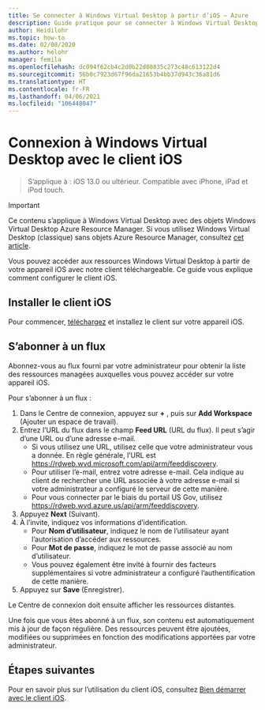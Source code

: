 ```yaml
---
title: Se connecter à Windows Virtual Desktop à partir d’iOS – Azure
description: Guide pratique pour se connecter à Windows Virtual Desktop à l’aide du client iOS.
author: Heidilohr
ms.topic: how-to
ms.date: 02/08/2020
ms.author: helohr
manager: femila
ms.openlocfilehash: dc094f62cb4c2d0b22d80835c273c48c613122d4
ms.sourcegitcommit: 56b0c7923d67f96da21653b4bb37d943c36a81d6
ms.translationtype: HT
ms.contentlocale: fr-FR
ms.lasthandoff: 04/06/2021
ms.locfileid: "106448047"
---
```

# <a name="connect-to-windows-virtual-desktop-with-the-ios-client"></a>Connexion à Windows Virtual Desktop avec le client iOS

> S’applique à : iOS 13.0 ou ultérieur. Compatible avec iPhone, iPad et iPod touch.

>[!IMPORTANT]
>Ce contenu s’applique à Windows Virtual Desktop avec des objets Windows Virtual Desktop Azure Resource Manager. Si vous utilisez Windows Virtual Desktop (classique) sans objets Azure Resource Manager, consultez [cet article](./virtual-desktop-fall-2019/connect-ios-2019.md).

Vous pouvez accéder aux ressources Windows Virtual Desktop à partir de votre appareil iOS avec notre client téléchargeable. Ce guide vous explique comment configurer le client iOS.

## <a name="install-the-ios-client"></a>Installer le client iOS

Pour commencer, [téléchargez](https://aka.ms/rdios) et installez le client sur votre appareil iOS.

## <a name="subscribe-to-a-feed"></a>S’abonner à un flux

Abonnez-vous au flux fourni par votre administrateur pour obtenir la liste des ressources managées auxquelles vous pouvez accéder sur votre appareil iOS.

Pour s’abonner à un flux :

1. Dans le Centre de connexion, appuyez sur **+** , puis sur **Add Workspace** (Ajouter un espace de travail).
2. Entrez l’URL du flux dans le champ **Feed URL** (URL du flux). Il peut s’agir d’une URL ou d’une adresse e-mail.
   - Si vous utilisez une URL, utilisez celle que votre administrateur vous a donnée. En règle générale, l’URL est <https://rdweb.wvd.microsoft.com/api/arm/feeddiscovery>.
   - Pour utiliser l’e-mail, entrez votre adresse e-mail. Cela indique au client de rechercher une URL associée à votre adresse e-mail si votre administrateur a configuré le serveur de cette manière.
   - Pour vous connecter par le biais du portail US Gov, utilisez <https://rdweb.wvd.azure.us/api/arm/feeddiscovery>.
3. Appuyez **Next** (Suivant).
4. À l’invite, indiquez vos informations d’identification.
   - Pour **Nom d’utilisateur**, indiquez le nom de l’utilisateur ayant l’autorisation d’accéder aux ressources.
   - Pour **Mot de passe**, indiquez le mot de passe associé au nom d’utilisateur.
   - Vous pouvez également être invité à fournir des facteurs supplémentaires si votre administrateur a configuré l’authentification de cette manière.
5. Appuyez sur **Save** (Enregistrer).

Le Centre de connexion doit ensuite afficher les ressources distantes.

Une fois que vous êtes abonné à un flux, son contenu est automatiquement mis à jour de façon régulière. Des ressources peuvent être ajoutées, modifiées ou supprimées en fonction des modifications apportées par votre administrateur.

## <a name="next-steps"></a>Étapes suivantes

Pour en savoir plus sur l’utilisation du client iOS, consultez [Bien démarrer avec le client iOS](/windows-server/remote/remote-desktop-services/clients/remote-desktop-ios/).
